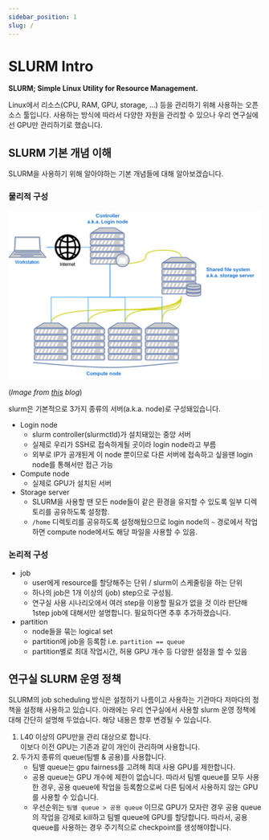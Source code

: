 ```yaml
---
sidebar_position: 1
slug: /
---
```


# SLURM Intro

**SLURM; Simple Linux Utility for Resource Management.**

Linux에서 리소스(CPU, RAM, GPU, storage, ...) 등을 관리하기 위해 사용하는 오픈소스 툴입니다.
사용하는 방식에 따라서 다양한 자원을 관리할 수 있으나 우리 연구실에선 GPU만 관리하기로 했습니다.

## SLURM 기본 개념 이해

SLURM을 사용하기 위해 알아야하는 기본 개념들에 대해 알아보겠습니다.

### 물리적 구성

![slurm architecture overview](./img/slurm_overview.png)

(*Image from [this](https://implement.pt/2018/09/slurm-in-ubuntu-clusters-pt2/) blog*)

slurm은 기본적으로 3가지 종류의 서버(a.k.a. node)로 구성돼있습니다.

- Login node
  - slurm controller(slurmctld)가 설치돼있는 중앙 서버
  - 실제로 우리가 SSH로 접속하게될 곳이라 login node라고 부름
  - 외부로 IP가 공개된게 이 node 뿐이므로 다른 서버에 접속하고 싶을땐 login node를 통해서만 접근 가능
- Compute node
  - 실제로 GPU가 설치된 서버
- Storage server
  - SLURM을 사용할 땐 모든 node들이 같은 환경을 유지할 수 있도록 일부 디렉토리를 공유하도록 설정함.
  - `/home` 디렉토리를 공유하도록 설정해뒀으므로 login node의 `~` 경로에서 작업하면 compute node에서도 해당 파일을 사용할 수 있음.

### 논리적 구성

- job
  - user에게 resource를 할당해주는 단위 / slurm이 스케줄링을 하는 단위
  - 하나의 job은 1개 이상의 (job) step으로 구성됨.
  - 연구실 사용 시나리오에서 여러 step을 이용할 필요가 없을 것 이라 판단해 1step job에 대해서만 설명합니다. 필요하다면 추후 추가하겠습니다.
- partition
  - node들을 묶는 logical set
  - partition에 job을 등록함 i.e. `partition == queue`
  - partition별로 최대 작업시간, 허용 GPU 개수 등 다양한 설정을 할 수 있음

## 연구실 SLURM 운영 정책

SLURM의 job scheduling 방식은 설정하기 나름이고 사용하는 기관마다 저마다의 정책을 설정해 사용하고 있습니다.
아래에는 우리 연구실에서 사용할 slurm 운영 정책에 대해 간단히 설명해 두었습니다.
해당 내용은 향후 변경될 수 있습니다.

1. L40 이상의 GPU만을 관리 대상으로 합니다.   
  이보다 이전 GPU는 기존과 같이 개인이 관리하며 사용합니다.
2. 두가지 종류의 queue(팀별 & 공용)를 사용합니다.
    - 팀별 queue는 gpu fairness를 고려해 최대 사용 GPU를 제한합니다.
    - 공용 queue는 GPU 개수에 제한이 없습니다. 따라서 팀별 queue를 모두 사용한 경우, 공용 queue에 작업을 등록함으로써 다른 팀에서 사용하지 않는 GPU를 사용할 수 있습니다.
    - 우선순위는 `팀별 queue > 공용 queue` 이므로 GPU가 모자란 경우 공용 queue의 작업을 강제로 kill하고 팀별 queue에 GPU를 할당합니다.
    따라서, 공용 queue를 사용하는 경우 주기적으로 checkpoint를 생성해야합니다.
